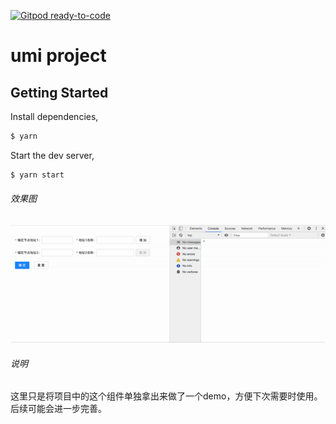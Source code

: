 [![Gitpod ready-to-code](https://img.shields.io/badge/Gitpod-ready--to--code-blue?logo=gitpod)](https://gitpod.io/#https://github.com/Quelle-0/Dynamic-Form)

# umi project

## Getting Started

Install dependencies,

```bash
$ yarn
```

Start the dev server,

```bash
$ yarn start
```

###### 效果图
![动态增减表单项](./assets/Dynamic-Form.gif)

###### 说明
这里只是将项目中的这个组件单独拿出来做了一个demo，方便下次需要时使用。后续可能会进一步完善。
